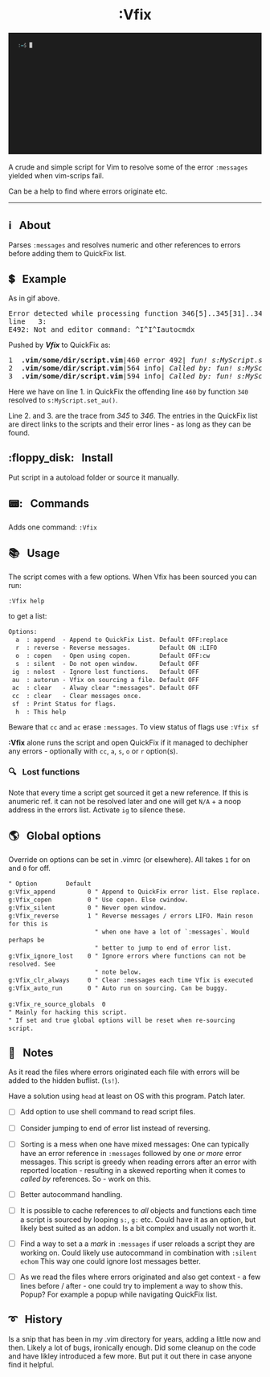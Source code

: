 <h1 align="center">:Vfix</h1>

<p align="center">
  <img width="600"
       alt=":Vfix in action preview"
       src="https://raw.githubusercontent.com/Termplexed/res/master/gif/Vfix.gif">
</p>

A crude and simple script for Vim to resolve some of the error `:messages` yielded when vim-scrips fail.

Can be a help to find where errors originate etc.

---

## :information_source:&nbsp;&nbsp;&nbsp;About

Parses `:messages` and resolves numeric and other references to errors before adding them to QuickFix list.

##  :heavy_dollar_sign:&nbsp;&nbsp;&nbsp;Example

As in gif above.

<pre>
Error detected while processing function 346[5]..345[31]..340:
line   3:
E492: Not and editor command: ^I^I^Iautocmdx
</pre>
Pushed by ***Vfix*** to QuickFix as:
<pre>
1  <b>.vim/some/dir/script.vim</b>|460 error 492|<i> fun! s:MyScript.set_au(): Not an editor command:   autocmdx</i>
2  <b>.vim/some/dir/script.vim</b>|564 info|<i> Called by: fun! s:MyScript.go_active(a, b)</i>
3  <b>.vim/some/dir/script.vim</b>|594 info|<i> Called by: fun! s:MyScript.interpret_cmd(...)</i>
</pre>
Here we have on line 1. in QuickFix the offending line `460` by function `340` resolved to `s:MyScript.set_au()`.

Line 2. and 3. are the trace from *345* to *346*. The entries in the QuickFix list are direct links to the scripts and their error lines - as long as they can be found.

<h2>:floppy_disk:&nbsp;&nbsp;&nbsp;Install</h2>

Put script in a autoload folder or source it manually.

## :pager::&nbsp;&nbsp;&nbsp;Commands

Adds one command: `:Vfix`

## :books:&nbsp;&nbsp;&nbsp;Usage

The script comes with a few options. When Vfix has been sourced you can run:

```vim
:Vfix help
```

to get a list:
```wasm
Options:
  a  : append  - Append to QuickFix List. Default OFF:replace
  r  : reverse - Reverse messages.        Default ON :LIFO
  o  : copen   - Open using copen.        Default OFF:cw
  s  : silent  - Do not open window.      Default OFF
 ig  : nolost  - Ignore lost functions.   Default OFF
 au  : autorun - Vfix on sourcing a file. Default OFF
 ac  : clear   - Alway clear ":messages". Default OFF
 cc  : clear   - Clear messages once.
 sf  : Print Status for flags.
  h  : This help
```

Beware that `cc` and `ac` erase `:messages`. To view status of flags use `:Vfix sf`

**:Vfix** alone runs the script and open QuickFix if it managed to dechipher any errors - optionally with `cc`, `a`, `s`, `o` or `r` option(s).

###  :mag:&nbsp;&nbsp;&nbsp;Lost functions

Note that every time a script get sourced it get a new reference. If this is anumeric ref. it can not be resolved later and one will get `N/A` + a noop address in the errors list. Activate `ig` to silence these.

##  :earth_americas:&nbsp;&nbsp;&nbsp;Global options

Override on options can be set in .vimrc (or elsewhere). All takes `1` for on and `0` for off.
```vim
" Option        Default
g:Vfix_append         0 " Append to QuickFix error list. Else replace.
g:Vfix_copen          0 " Use copen. Else cwindow.
g:Vfix_silent         0 " Never open window.
g:Vfix_reverse        1 " Reverse messages / errors LIFO. Main reson for this is
                        " when one have a lot of `:messages`. Would perhaps be
                        " better to jump to end of error list.
g:Vfix_ignore_lost    0 " Ignore errors where functions can not be resolved. See
                        " note below.
g:Vfix_clr_always     0 " Clear :messages each time Vfix is executed
g:Vfix_auto_run       0 " Auto run on sourcing. Can be buggy.

g:Vfix_re_source_globals  0
" Mainly for hacking this script.
" If set and true global options will be reset when re-sourcing script.
```
##  :mega:&nbsp;&nbsp;&nbsp;Notes

As it read the files where errors originated each file with errors will be added to the hidden buflist. (`ls!`).

Have a solution using `head` at least on OS with this program. Patch later.

- [ ] Add option to use shell command to read script files.
- [ ] Consider jumping to end of error list instead of reversing.
- [ ] Sorting is a mess when one have mixed messages: One can typically have an
error reference in `:messages` followed by one *or more*  error messages. This script is
greedy when reading errors after an error with reported location - resulting in
a skewed reporting when it comes to *called by* references. So - work on this.
- [ ] Better autocommand handling.
- [ ] It is possible to cache references to *all* objects and functions each
time a script is sourced by looping `s:`, `g:` etc. Could have it as an option,
but likely best suited as an addon. Is a bit complex and usually not worth it.
- [ ] Find a way to set a a *mark* in `:messages` if user reloads a script they
are working on. Could likely use autocommand in combination with `:silent echom`
This way one could ignore lost messages better.
- [ ] As we read the files where errors originated and also get context - a few
lines before / after - one could try to implement a way to show this. Popup?
For example a popup while navigating QuickFix list.


##  :curly_loop:&nbsp;&nbsp;&nbsp;History

Is a snip that has been in my .vim directory for years, adding a little now and then. Likely a lot of bugs, ironically enough. Did some cleanup on the code and have likley introduced a few more. But put it out there in case anyone find it helpful.
